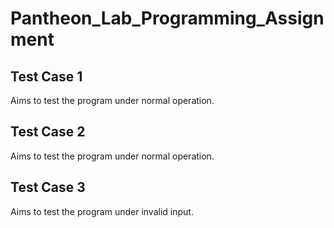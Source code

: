 # Pantheon_Lab_Programming_Assignment

## Test Case 1
Aims to test the program under normal operation.

## Test Case 2
Aims to test the program under normal operation.

## Test Case 3
Aims to test the program under invalid input.
